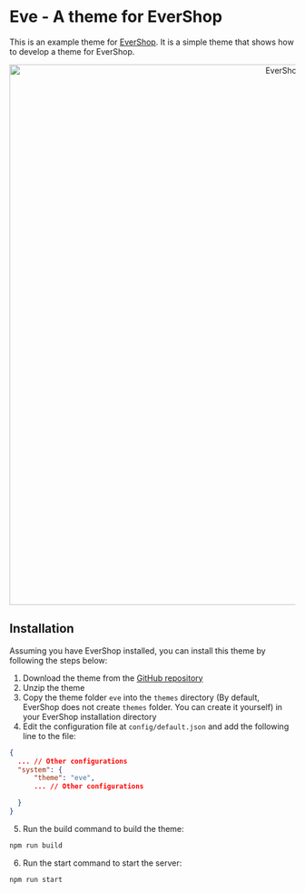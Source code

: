 # Eve - A theme for EverShop

This is an example theme for [EverShop](https://github.com/evershopcommerce/evershop). It is a simple theme that shows how to develop a theme for EverShop.

<p align="center">
<img alt="EverShop" width="950" src="https://raw.githubusercontent.com/evershopcommerce/evetheme/dev/.github/images/banner.png"/>
</p>

## Installation

Assuming you have EverShop installed, you can install this theme by following the steps below:

1. Download the theme from the [GitHub repository]()
2. Unzip the theme
3. Copy the theme folder `eve` into the `themes` directory (By default, EverShop does not create `themes` folder. You can create it yourself) in your EverShop installation directory
4. Edit the configuration file at `config/default.json` and add the following line to the file:

```json
{
  ... // Other configurations
  "system": {
      "theme": "eve",
      ... // Other configurations

  }
}
```

5. Run the build command to build the theme:

```bash
npm run build
```

6. Run the start command to start the server:

```bash
npm run start
```
